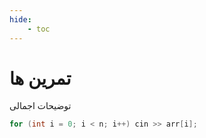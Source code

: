 ```yaml
---
hide:
    - toc
---
```



# تمرین ها

توضیحات اجمالی
```cpp
for (int i = 0; i < n; i++) cin >> arr[i];

```
